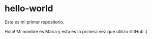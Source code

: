# hello-world
Este es mi primer repositorio. 

Hola! Mi nombre es Maria y esta es la primera vez que utilizo GitHub :)
